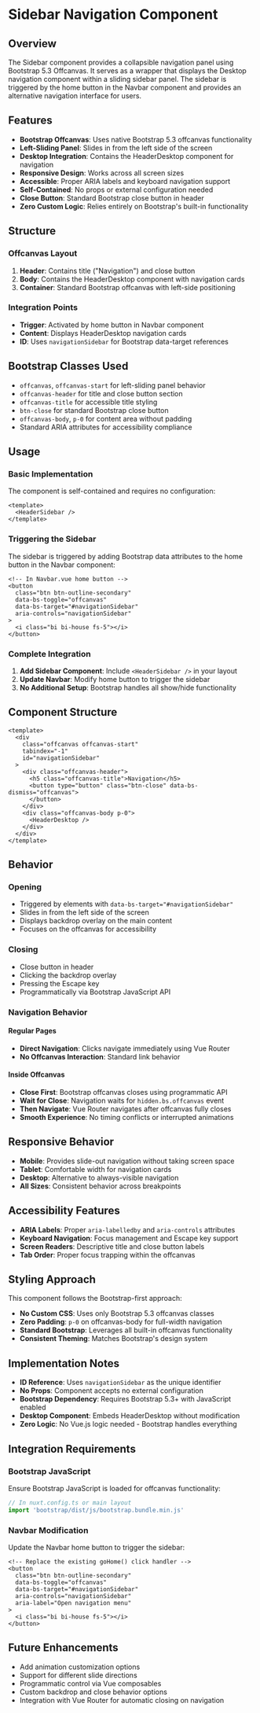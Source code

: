 # Sidebar Navigation Component

## Overview

The Sidebar component provides a collapsible navigation panel using Bootstrap 
5.3 Offcanvas. It serves as a wrapper that displays the Desktop navigation 
component within a sliding sidebar panel. The sidebar is triggered by the home 
button in the Navbar component and provides an alternative navigation interface 
for users.

## Features

- **Bootstrap Offcanvas**: Uses native Bootstrap 5.3 offcanvas functionality
- **Left-Sliding Panel**: Slides in from the left side of the screen
- **Desktop Integration**: Contains the HeaderDesktop component for navigation
- **Responsive Design**: Works across all screen sizes
- **Accessible**: Proper ARIA labels and keyboard navigation support
- **Self-Contained**: No props or external configuration needed
- **Close Button**: Standard Bootstrap close button in header
- **Zero Custom Logic**: Relies entirely on Bootstrap's built-in functionality

## Structure

### Offcanvas Layout
1. **Header**: Contains title ("Navigation") and close button
2. **Body**: Contains the HeaderDesktop component with navigation cards
3. **Container**: Standard Bootstrap offcanvas with left-side positioning

### Integration Points
- **Trigger**: Activated by home button in Navbar component
- **Content**: Displays HeaderDesktop navigation cards
- **ID**: Uses `navigationSidebar` for Bootstrap data-target references

## Bootstrap Classes Used

- `offcanvas`, `offcanvas-start` for left-sliding panel behavior
- `offcanvas-header` for title and close button section
- `offcanvas-title` for accessible title styling
- `btn-close` for standard Bootstrap close button
- `offcanvas-body`, `p-0` for content area without padding
- Standard ARIA attributes for accessibility compliance

## Usage

### Basic Implementation
The component is self-contained and requires no configuration:

```vue
<template>
  <HeaderSidebar />
</template>
```

### Triggering the Sidebar
The sidebar is triggered by adding Bootstrap data attributes to the home button 
in the Navbar component:

```vue
<!-- In Navbar.vue home button -->
<button
  class="btn btn-outline-secondary"
  data-bs-toggle="offcanvas"
  data-bs-target="#navigationSidebar"
  aria-controls="navigationSidebar"
>
  <i class="bi bi-house fs-5"></i>
</button>
```

### Complete Integration
1. **Add Sidebar Component**: Include `<HeaderSidebar />` in your layout
2. **Update Navbar**: Modify home button to trigger the sidebar
3. **No Additional Setup**: Bootstrap handles all show/hide functionality

## Component Structure

```vue
<template>
  <div 
    class="offcanvas offcanvas-start" 
    tabindex="-1" 
    id="navigationSidebar"
  >
    <div class="offcanvas-header">
      <h5 class="offcanvas-title">Navigation</h5>
      <button type="button" class="btn-close" data-bs-dismiss="offcanvas">
      </button>
    </div>
    <div class="offcanvas-body p-0">
      <HeaderDesktop />
    </div>
  </div>
</template>
```

## Behavior

### Opening
- Triggered by elements with `data-bs-target="#navigationSidebar"`
- Slides in from the left side of the screen
- Displays backdrop overlay on the main content
- Focuses on the offcanvas for accessibility

### Closing
- Close button in header
- Clicking the backdrop overlay
- Pressing the Escape key
- Programmatically via Bootstrap JavaScript API

### Navigation Behavior

#### Regular Pages
- **Direct Navigation**: Clicks navigate immediately using Vue Router
- **No Offcanvas Interaction**: Standard link behavior

#### Inside Offcanvas
- **Close First**: Bootstrap offcanvas closes using programmatic API
- **Wait for Close**: Navigation waits for `hidden.bs.offcanvas` event
- **Then Navigate**: Vue Router navigates after offcanvas fully closes
- **Smooth Experience**: No timing conflicts or interrupted animations

## Responsive Behavior

- **Mobile**: Provides slide-out navigation without taking screen space
- **Tablet**: Comfortable width for navigation cards
- **Desktop**: Alternative to always-visible navigation
- **All Sizes**: Consistent behavior across breakpoints

## Accessibility Features

- **ARIA Labels**: Proper `aria-labelledby` and `aria-controls` attributes
- **Keyboard Navigation**: Focus management and Escape key support
- **Screen Readers**: Descriptive title and close button labels
- **Tab Order**: Proper focus trapping within the offcanvas

## Styling Approach

This component follows the Bootstrap-first approach:
- **No Custom CSS**: Uses only Bootstrap 5.3 offcanvas classes
- **Zero Padding**: `p-0` on offcanvas-body for full-width navigation
- **Standard Bootstrap**: Leverages all built-in offcanvas functionality
- **Consistent Theming**: Matches Bootstrap's design system

## Implementation Notes

- **ID Reference**: Uses `navigationSidebar` as the unique identifier
- **No Props**: Component accepts no external configuration
- **Bootstrap Dependency**: Requires Bootstrap 5.3+ with JavaScript enabled
- **Desktop Component**: Embeds HeaderDesktop without modification
- **Zero Logic**: No Vue.js logic needed - Bootstrap handles everything

## Integration Requirements

### Bootstrap JavaScript
Ensure Bootstrap JavaScript is loaded for offcanvas functionality:

```javascript
// In nuxt.config.ts or main layout
import 'bootstrap/dist/js/bootstrap.bundle.min.js'
```

### Navbar Modification
Update the Navbar home button to trigger the sidebar:

```vue
<!-- Replace the existing goHome() click handler -->
<button
  class="btn btn-outline-secondary"
  data-bs-toggle="offcanvas"
  data-bs-target="#navigationSidebar"
  aria-controls="navigationSidebar"
  aria-label="Open navigation menu"
>
  <i class="bi bi-house fs-5"></i>
</button>
```

## Future Enhancements

- Add animation customization options
- Support for different slide directions
- Programmatic control via Vue composables
- Custom backdrop and close behavior options
- Integration with Vue Router for automatic closing on navigation